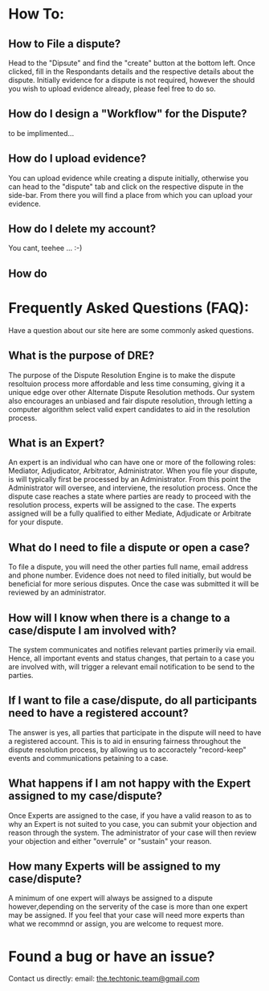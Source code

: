 # How To:

## How to File a dispute?

Head to the "Dipsute" and find the "create" button at the bottom left. Once clicked, fill in the Respondants details and the respective details about the dispute. Initially evidence for a dispute is not required, however the should you wish to upload evidence already, please feel free to do so.

## How do I design a "Workflow" for the Dispute?

to be implimented...

## How do I upload evidence?

You can upload evidence while creating a dispute initially, otherwise you can head to the "dispute" tab and click on the respective dispute in the side-bar. From there you will find a place from which you can upload your evidence.

## How do I delete my account?

You cant, teehee ... :-\)

## How do 

# Frequently Asked Questions (FAQ):
Have a question about our site here are some commonly asked questions.

## What is the purpose of DRE?

The purpose of the Dispute Resolution Engine is to make the dispute resoltuion process more affordable and less time consuming, giving it a unique edge over other Alternate Dispute Resolution methods. Our system also encourages an unbiased and fair dispute resolution, through letting a computer algorithm select valid expert candidates to aid in the resolution process.

## What is an Expert?

An expert is an individual who can have one or more of the following roles: Mediator, Adjudicator, Arbitrator, Administrator. When you file your dispute, is will typically first be processed by an Administrator. From this point the Administrator will oversee, and interviene, the resolution process. Once the dispute case reaches a state where parties are ready to proceed with the resolution process, experts will be assigned to the case. The experts assigned will be a fully qualified to either  Mediate, Adjudicate or Arbitrate for your dispute.

## What do I need to file a dispute or open a case?

To file a dispute, you will need the other parties full name, email address and phone number. Evidence does not need to filed initially, but would be beneficial for more serious disputes. Once the case was submitted it will be reviewed by an administrator.

## How will I know when there is a change to a case/dispute I am involved with?

The system communicates and notifies relevant parties primerily via email. Hence, all important events and status changes, that pertain to a case you are involved with, will trigger a relevant email notification to be send to the parties.

## If I want to file a case/dispute, do all participants need to have a registered account?

The answer is yes, all parties that participate in the dispute will need to have a registered account. This is to aid in ensuring fairness throughout the dispute resolution process, by allowing us to accoractely "record-keep" events and communications petaining to a case.

## What happens if I am not happy with the Expert assigned to my case/dispute?

Once Experts are assigned to the case, if you have a valid reason to as to why an Expert is not suited to you case, you can submit your objection and reason through the system. The administrator of your case will then review your objection and either "overrule" or "sustain" your reason.

## How many Experts will be assigned to my case/dispute?

A minimum of one expert will always be assigned to a dispute however,depending on the serverity of the case is more than one expert may be assigned. If you feel that your case will need more experts than what we recommnd or assign, you are welcome to request more.

# Found a bug or have an issue?
Contact us directly:
email: the.techtonic.team@gmail.com
